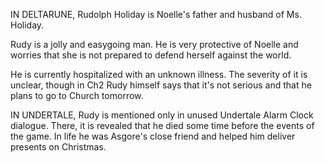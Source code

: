 IN DELTARUNE, Rudolph Holiday is <a onclick="loadFile('Noelle Holiday.md')">Noelle's</a> father and husband of <a onclick="loadFile('Ms. Holiday.md')">Ms. Holiday</a>.

Rudy is a jolly and easygoing man. He is very protective of <a onclick="loadFile('Noelle Holiday.md')">Noelle</a> and worries that she is not prepared to defend herself against the world.

He is currently hospitalized with an unknown illness. The severity of it is unclear, though in Ch2 Rudy himself says that it's not serious and that he plans to go to Church tomorrow.

IN UNDERTALE, Rudy is mentioned only in unused Undertale Alarm Clock dialogue. There, it is revealed that he died some time before the events of the game. In life he was <a onclick="loadFile('Asgore.md')">Asgore's</a> close friend and helped him deliver presents on Christmas. 